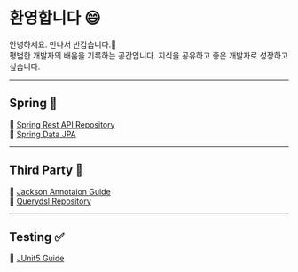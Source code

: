 # 환영합니다 :smile:
안녕하세요. 만나서 반갑습니다.👋  
평범한 개발자의 배움을 기록하는 공간입니다. 지식을 공유하고 좋은 개발자로 성장하고 싶습니다.

---
## Spring :seedling:
:book: [Spring Rest API Repository](spring-rest-api/)  
:book: [Spring Data JPA](jpa/)  
  
---
## Third Party :rocket:
:book: [Jackson Annotaion Guide](jackson-annotaion/)  
:book: [Querydsl Repository](querydsl/)  
  
---
## Testing :white_check_mark:
:book: [JUnit5 Guide](junit5-guide/)  
  
